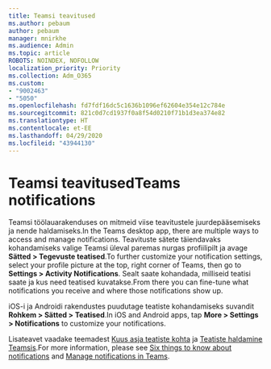 ```yaml
---
title: Teamsi teavitused
ms.author: pebaum
author: pebaum
manager: mnirkhe
ms.audience: Admin
ms.topic: article
ROBOTS: NOINDEX, NOFOLLOW
localization_priority: Priority
ms.collection: Adm_O365
ms.custom:
- "9002463"
- "5050"
ms.openlocfilehash: fd7fdf16dc5c1636b1096ef62604e354e12c784e
ms.sourcegitcommit: 821c0d7cd1937f0a8f54d0210f71b1d3ea374e82
ms.translationtype: HT
ms.contentlocale: et-EE
ms.lasthandoff: 04/29/2020
ms.locfileid: "43944130"
---
```

# <a name="teams-notifications"></a><span data-ttu-id="806b1-102">Teamsi teavitused</span><span class="sxs-lookup"><span data-stu-id="806b1-102">Teams notifications</span></span>

<span data-ttu-id="806b1-103">Teamsi töölauarakenduses on mitmeid viise teavitustele juurdepääsemiseks ja nende haldamiseks.</span><span class="sxs-lookup"><span data-stu-id="806b1-103">In the Teams desktop app, there are multiple ways to access and manage notifications.</span></span> <span data-ttu-id="806b1-104">Teavituste sätete täiendavaks kohandamiseks valige Teamsi üleval paremas nurgas profiilipilt ja avage **Sätted > Tegevuste teatised**.</span><span class="sxs-lookup"><span data-stu-id="806b1-104">To further customize your notification settings, select your profile picture at the top, right corner of Teams, then go to **Settings > Activity Notifications**.</span></span> <span data-ttu-id="806b1-105">Sealt saate kohandada, milliseid teatisi saate ja kus need teatised kuvatakse.</span><span class="sxs-lookup"><span data-stu-id="806b1-105">From there you can fine-tune what notifications you receive and where those notifications show up.</span></span> 

<span data-ttu-id="806b1-106">iOS-i ja Androidi rakendustes puudutage teatiste kohandamiseks suvandit **Rohkem > Sätted > Teatised**.</span><span class="sxs-lookup"><span data-stu-id="806b1-106">In iOS and Android apps, tap **More > Settings > Notifications** to customize your notifications.</span></span>

<span data-ttu-id="806b1-107">Lisateavet vaadake teemadest [Kuus asja teatiste kohta](https://support.microsoft.com/et-EE/office/six-things-to-know-about-notifications-abb62c60-3d15-4968-b86a-42fea9c22cf4) ja [Teatiste haldamine Teamsis](https://support.office.com/article/manage-notifications-in-teams-1cc31834-5fe5-412b-8edb-43fecc78413d#ID0EAABAAA).</span><span class="sxs-lookup"><span data-stu-id="806b1-107">For more information, please see [Six things to know about notifications](https://support.microsoft.com/et-EE/office/six-things-to-know-about-notifications-abb62c60-3d15-4968-b86a-42fea9c22cf4) and [Manage notifications in Teams](https://support.office.com/article/manage-notifications-in-teams-1cc31834-5fe5-412b-8edb-43fecc78413d#ID0EAABAAA).</span></span>
